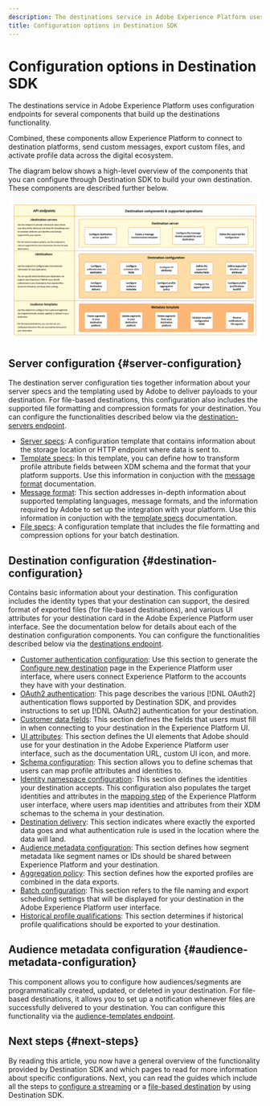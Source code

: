 ```yaml
---
description: The destinations service in Adobe Experience Platform uses configuration endpoints for several components that build up the destinations functionality. Combined, these components allow Experience Platform to connect to destination partners, send custom messages, and activate profile data across the digital ecosystem.
title: Configuration options in Destination SDK
---
```


# Configuration options in Destination SDK

The destinations service in Adobe Experience Platform uses configuration endpoints for several components that build up the destinations functionality.

Combined, these components allow Experience Platform to connect to destination platforms, send custom messages, export custom files, and activate profile data across the digital ecosystem.

The diagram below shows a high-level overview of the components that you can configure through Destination SDK to build your own destination. These components are described further below.

![Diagram showing the Destination SDK components, configuration endpoints, and the operations supported by them.](../assets/functionality/destination-sdk-components-diagram.png)

## Server configuration {#server-configuration}

The destination server configuration ties together information about your server specs and the templating used by Adobe to deliver payloads to your destination. For file-based destinations, this configuration also includes the supported file formatting and compression formats for your destination. You can configure the functionalities described below via the [destination-servers endpoint](../authoring-api/destination-server/create-destination-server.md).

* [Server specs](destination-server/server-specs.md): A configuration template that contains information about the storage location or HTTP endpoint where data is sent to.
* [Template specs](destination-server/templating-specs.md): In this template, you can define how to transform profile attribute fields between XDM schema and the format that your platform supports. Use this information in conjuction with the [message format](destination-server/message-format.md) documentation.
* [Message format](destination-server/message-format.md): This section addresses in-depth information about supported templating languages, message formats, and the information required by Adobe to set up the integration with your platform. Use this information in conjuction with the [template specs](destination-server/templating-specs.md) documentation.
* [File specs](destination-server/file-formatting.md): A configuration template that includes the file formatting and compression options for your batch destination.

## Destination configuration {#destination-configuration}

Contains basic information about your destination. This configuration includes the identity types that your destination can support, the desired format of exported files (for file-based destinations), and various UI attributes for your destination card in the Adobe Experience Platform user interface. See the documentation below for details about each of the destination configuration components. You can configure the functionalities described below via the [destinations endpoint](../authoring-api/destination-configuration/create-destination-configuration.md).

* [Customer authentication configuration](destination-configuration/customer-authentication.md): Use this section to generate the [Configure new destination](../../ui/connect-destination.md) page in the Experience Platform user interface, where users connect Experience Platform to the accounts they have with your destination.
* [OAuth2 authentication](destination-configuration/oauth2-authentication.md): This page describes the various [!DNL OAuth2] authentication flows supported by Destination SDK, and provides instructions to set up [!DNL OAuth2] authentication for your destination.
* [Customer data fields](destination-configuration/customer-data-fields.md): This section defines the fields that users must fill in when connecting to your destination in the Experience Platform UI.
* [UI attributes](destination-configuration/ui-attributes.md): This section defines the UI elements that Adobe should use for your destination in the Adobe Experience Platform user interface, such as the documentation URL, custom UI icon, and more.
* [Schema configuration](destination-configuration/schema-configuration.md):  This section allows you to define schemas that users can map profile attributes and identities to.
* [Identity namespace configuration](destination-configuration/identity-namespace-configuration.md): This section defines the identities your destination accepts. This configuration also populates the target identities and attributes in the [mapping step](../../ui/activate-segment-streaming-destinations.md#mapping) of the Experience Platform user interface, where users map identities and attributes from their XDM schemas to the schema in your destination.
* [Destination delivery](destination-configuration/destination-delivery.md): This section indicates where exactly the exported data goes and what authentication rule is used in the location where the data will land.
* [Audience metadata configuration](destination-configuration/audience-metadata-configuration.md): This section defines how segment metadata like segment names or IDs should be shared between Experience Platform and your destination.
* [Aggregation policy](destination-configuration/aggregation-policy.md): This section defines how the exported profiles are combined in the data exports. 
* [Batch configuration](destination-configuration/batch-configuration.md): This section refers to the file naming and export scheduling settings that will be displayed for your destination in the Adobe Experience Platform user interface. 
* [Historical profile qualifications](destination-configuration/historical-profile-qualifications.md): This section determines if historical profile qualifications should be exported to your destination.

## Audience metadata configuration {#audience-metadata-configuration}

This component allows you to configure how audiences/segments are programmatically created, updated, or deleted in your destination. For file-based destinations, it allows you to set up a notification whenever files are successfully delivered to your destination. You can configure this functionality via the [audience-templates endpoint](../metadata-api/create-audience-template.md).

## Next steps {#next-steps}

By reading this article, you now have a general overview of the functionality provided by Destination SDK and which pages to read for more information about specific configurations. Next, you can read the guides which include all the steps to [configure a streaming](../guides/configure-destination-instructions.md) or a [file-based destination](../guides/configure-file-based-destination-instructions.md) by using Destination SDK.
